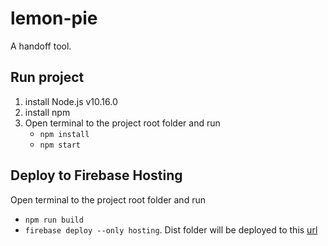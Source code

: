 # lemon-pie

A handoff tool. 

## Run project 
1. install Node.js v10.16.0
2. install npm
3. Open terminal to the project root folder and run 
	- `npm install`
	- `npm start`

## Deploy to Firebase Hosting 
Open terminal to the project root folder and run 
- `npm run build`
- `firebase deploy --only hosting`. Dist folder will be deployed to this [url](https://lemonpie-f5dba.firebaseapp.com)


<!---

## Misc

### Git/env config
Open terminal to the project root folder and run 
- `git config user.name teresaPap`
- `git config user.email teresapap27@gmail.com`
- `nvm use 10` 
- `npm start`

### Heroku 
TODO: add the links here - if applicable 

### Netlify
[link](https://www.netlify.com/)

--->
